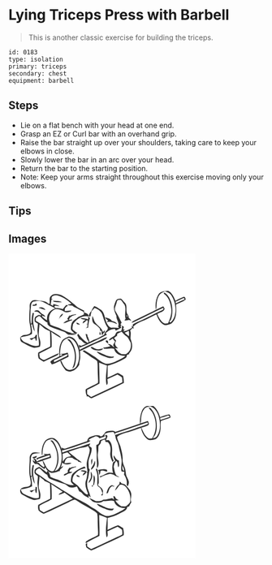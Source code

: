 # Lying Triceps Press with Barbell
> This is another classic exercise for building the triceps.

``` 
id: 0183 
type: isolation 
primary: triceps 
secondary: chest 
equipment: barbell 
``` 

## Steps

 - Lie on a flat bench with your head at one end.
 - Grasp an EZ or Curl bar with an overhand grip.
 - Raise the bar straight up over your shoulders, taking care to keep your elbows in close.
 - Slowly lower the bar in an arc over your head.
 - Return the bar to the starting position.
 - Note: Keep your arms straight throughout this exercise moving only your elbows.

## Tips


## Images

<svg width="368" height="300" viewBox="0 0 276 225" xmlns="http://www.w3.org/2000/svg">
  <g fill="#FFF">
    <path d="M0 0h276v225H0V0m221.39 60.31c-3.86 6.63-4.91 14.88-3.62 22.36 1.4-3.05.87-6.45 1.25-9.69.51-4.42 1.59-8.97 4.32-12.58 1.85-2.51 5.02-3.32 7.57-4.89 3.69 1.07 7.53 2.52 9.7 5.92 4.53 6.89 6.65 15.35 6.12 23.56-.53 6.12-2.32 12.77-7.44 16.67-.55-.48-1.09-.97-1.62-1.47 2.45-1.63 3.08-4.65 3.69-7.32 1.32-6.99 1.06-14.37-.93-21.21-1.99-5.65-4.78-11.82-10.52-14.51-.09.48-.28 1.45-.37 1.93 6.99 4.69 9.87 13.36 10.82 21.36 1.21 7.77-1.48 15.41-4.69 22.37-2.21.25-4.75 1.01-6.66-.56-4.36-3.29-7.01-8.32-9.11-13.23 3.32-2.84 9.79-2.75 10.83-7.92-.68-1.15-1.35-2.3-2.01-3.45-3.67 1.81-7.33 3.64-11.1 5.23-9.6 5.14-19.57 9.52-29.25 14.49-2.39 1.21-5.22 2.11-6.6 4.6 1.35-.36 2.7-.74 4.01-1.26 14.19-6.77 28.2-13.98 42.45-20.63 2.31 1.81-.79 3.08-2.23 3.78-10.06 4.65-19.86 9.83-29.88 14.55-4.15 1.77-8.42 3.33-12.23 5.77-.78 1.2.25 2.84.07 4.23-.44-.66-1.33-1.97-1.77-2.63.05.9.16 2.7.22 3.6-3.87 2.38-7.93 4.99-12.6 5.23.48-.77 1.45-2.31 1.94-3.08-.6.13-1.79.37-2.38.49.41-1.36.78-2.74 1.06-4.14-.74-.43-2.23-1.3-2.98-1.74.34 2.91.38 5.79-1.35 8.31-2.09.35-4.5-.01-6.23 1.47-1.43 1.39-1.86 3.43-2.89 5.08-2.98 2.11-6.86 3.6-8.8 6.8 2.29.29 4.1-1.67 6.03-2.64.72 1.75 1.83 3.27 3.27 4.49-1.08 1.71-2.02 3.5-2.91 5.32.55 1.14 1.09 2.28 1.62 3.43-2.85-1.96-5.19-5.8-9.18-4.65 1.17.96 2.36 1.93 3.61 2.81-3.41 1-6.81 2.25-10.43 1.83l.68 1.87c5.08 1.11 10.13-1.7 15.14.24 1.59 7.44 9.63 11.15 16.69 10.16-4.16 4.31-10.16 5.9-15.16 8.97-4.54 1.75-9.54 3.73-14.47 2.75-5.6-2.18-10.36-5.96-14.98-9.7-5.41-3.24-10.5-7.02-16.05-10.01l-2.76 1c3.7 2.72 7.72 5 11.28 7.91 3.35 2.72 7.7 4.09 10.58 7.4.86 5.26.5 10.65.7 15.96-.09 5.32.98 10.66.27 15.97-5.17 3.08-10.82 5.25-16.08 8.18-.99.65-2.53 1.43-2.12 2.88.24 2.68.22 5.59 1.8 7.9l-.22.99c.53-.04 1.6-.12 2.13-.15 1.96 1.12 3.98 3.9 6.42 2.32 15.45-7.45 31.2-14.31 46.46-22.16-.12-3.47-.33-6.96-1.13-10.35-2.5-1.41-4.78-3.26-7.47-4.31-1.8.1-3.3 1.2-4.87 1.97-3.42 1.94-7.15 3.22-10.73 4.83.37-5.88.13-11.76.26-17.64 9.2-2.08 17.76-6.14 25.89-10.81 2-.93 2.35-3.09 2.63-5.05 1.2-.44 2.42-.87 3.64-1.29-.24-.12-.71-.36-.95-.48 2.23-2.5 4.42-5.33 4.69-8.8.89-4.48-.67-8.83-2-13.04-.58-4.24 1.31-8.65-.72-12.71 1.25-1.15 2.47-2.34 3.65-3.56.44.31 1.32.93 1.75 1.24l-.72-3.07c4.18-4.87 10.31-7.25 16.16-9.45 6.07-2.65 11.86-5.91 17.86-8.72l.46.5c1.97 5.92 5.2 12.07 10.99 15 3.73 1.13 7.71-.61 11.08-2.17 8.12-6.75 7.04-18.45 6.61-27.92 4.69-2.54 10.09-3.95 14.25-7.36-.15-1.62-1.01-4.78-3.21-3.94-4.11 1.63-8.16 3.49-11.9 5.86-2.31-5.69-4.94-12.18-10.85-14.94-5.12.43-11.68.49-14.48 5.65M63.09 62.1c-3.68 2.71-1.81 7.87-2.29 11.73-.5-.04-1.51-.12-2.02-.17-4.1-4.72-10.95-3.94-16.54-4.93-3.15-.64-7.36-.74-9.07 2.57-2.55 2.65-1.91 6.42-1.88 9.75-.6 5.29-.51 10.62-.64 15.93-.09 6.07 2.43 11.86 2.19 17.92-.17 3.83-4.7 4.53-7.7 4.97-2.89.15-5.88 1.1-7.64 3.54-.52 2.63-.19 6.18 2.59 7.44 5.2 2.81 10.31 5.96 16.02 7.64 3.5.98 7.05-.19 10.4-1.17.59-2.76.97-5.62.37-8.41-.47-3.65-2.72-6.98-2.24-10.76.33-4.67.53-9.35 1.19-13.99 2.2 1.72 4.27 3.59 6.36 5.44 2.78 2.05 5.99 3.41 9.08 4.91.3 7.5.57 15 .37 22.5-5.87 3.09-11.99 5.75-17.71 9.1-.47 2.78-.48 5.85.64 8.49 2.18 2.02 4.88 3.37 7.37 4.94 6.66-3.26 13.51-6.1 20.11-9.46 1.31-.51 1.7-1.9 2.31-3.01-6.96 2.62-13.46 6.29-20.25 9.3-2.86 1.65-5.55-1.23-7.74-2.81-.54-1.96-.63-4.01-.9-6.01 5.85-3.67 12.61-5.77 18.22-9.79.47-7.48-.03-15.01-.53-22.48 4.44 3.61 9.44 6.49 14.43 9.26-.53-1.67-1.73-2.92-3.18-3.81-8.1-5.29-16.87-9.55-24.51-15.53-2.98-2.4-6.31-4.33-9.61-6.25.32-1.47-.66-3.61 1-4.47 1.67-1.08 3.85-3.83 5.72-1.5 3.24 3.26 6.28 6.93 10.61 8.83-.02.55-.05 1.66-.07 2.22 1.17 1.27 2.17 2.83 3.8 3.57 6.91 3.06 14.12 5.34 21.24 7.88 2.54 1.24 4.27 4.14 7.33 4.23 3.45.08 6.99.16 10.36-.71-3.04-.3-5.96-1.2-8.98-1.55 2.65-.6 5.24.1 7.77.83 1.88.45 2.14-1.68 2.53-2.93l-.86 1.31c-1.94-1.81-4.39-3.08-6.1-5.13-.48-2.46.47-4.96.68-7.42 4.93-7.68 13.88-13.75 23.36-11.39-.24-3.96-4.14-5.13-7.32-6.11l.52-2.48c-2.43-1.17-4.87-2.35-7.26-3.6-3.87-1.91-6.45-5.53-10.05-7.82-4.82-4.5-10.36-8.18-16.09-11.4-4.82-1.68-11.37-3.4-15.39.79m95.62 7.35a40.963 40.963 0 0 0-2.98 9.02c-.09 4.73 1.9 9.18 3.74 13.45-.62 5.49 4.97 10 2.55 15.52.29.56.86 1.68 1.15 2.24-3.47-.01-6.9-.74-10.38-.36-4.57-.3-6.62-4.94-8.37-8.52-2.3-6.09-2.38-13.7-7.89-18.06-3.31-1.75-6.07-4.53-9.73-5.54-1.35 1.62-2.56 3.36-3.27 5.36-1.22 3.33-5.07 5.63-4.63 9.5.18 1.44 1.78.71 2.37.06.19-2.44.99-4.77 1.47-7.16 1.43-1.67 2.92-3.29 4.38-4.94 4.39 1.38 8.57 4.07 10.79 8.21 2.72 7.14 4.3 14.94 8.93 21.19-.41 1.28-.23 2.92-1.52 3.74-2.14 1.65-3.28 4.09-4 6.64-4.6 1.87-8.48 5.19-13.25 6.65-2.99 1.01-5.79 2.48-8.49 4.08-.28-.98-.47-1.98-.59-2.99-.53-1.97-1.19-3.92-2.21-5.69-.07-.66-.22-1.99-.3-2.65-.83-.32-1.67-.64-2.51-.96.62 3.99 1.71 8.11 4.41 11.24-.18.59-.54 1.77-.73 2.36-6.25-2.89-10.55-8.57-14.84-13.71-.42.72-.83 1.44-1.24 2.17 1.05 1.98 2 4 2.95 6.03 4.43 1.02 5.77 6.82 10.89 6.3-2.77 1.12-5.44 2.47-8.24 3.53-.81-.43-2.43-1.28-3.25-1.71.22 1.13.66 3.4.87 4.53 14-5.45 27.31-12.5 40.64-19.37-.5-.58-1.51-1.74-2.02-2.32 3.87-3.28 8.61-6.63 13.95-6.13.26.63.78 1.88 1.04 2.5 2.71-1.46 5.61-2.57 8.14-4.33-.21-.63-.64-1.89-.86-2.52.3-.36.91-1.08 1.22-1.44-.39-.23-1.15-.67-1.53-.9.45-.64 1.36-1.92 1.81-2.57-2.51-4.83-4.73-9.83-7.61-14.47-1.13-2-2.79-4.01-2.46-6.46.4-2.73 1.73-5.2 2.42-7.86.61-1.68.58-3.95 2.42-4.86a14.3 14.3 0 0 1 4.08.01c2.06 2.19 3.55 4.85 5.44 7.18 3.09 6.51-.65 13.98 1.55 20.65-.57.84-1.16 1.66-1.75 2.49 2.33.42 4.63-.34 6.88-.86 1.06.47 2.12.94 3.19 1.39-.86-1.89-2.14-3.53-3.88-4.68l.2-2.2c-.61-.19-1.83-.56-2.44-.74l.13 2.51c-.43-.96-.83-1.94-1.23-2.91 1.18.05 2.35.13 3.53.22-6.19-4.86-.5-14-5.9-19.08-1.71-1.93-3.29-4-5.21-5.73-2.83-.19-6.38.07-7.83 2.95m-34.88 22.5c-.13 4.02-.9 9.54 3.26 11.91 3.15 1.82 5.89 4.23 8.08 7.13.02.66.04 1.98.06 2.64l2.27.48c-.03 2.17-.15 4.42 1.07 6.35.8-1.44 1.62-2.87 2.45-4.29l1.01.79c.11-1.32.23-2.64.34-3.96-.72.68-2.16 2.05-2.89 2.74-1.62-6.65-8.53-9.6-12-15.06-1.39-2.84-2.13-5.95-3.65-8.73m-6.03 1.32c-.02.91-.07 2.73-.09 3.65-3.61-1.09-7.37-2.26-11.18-1.63 1.99 2.01 4.92 1.9 7.52 2.32-2.4.96-4.55 2.54-4.3 5.39 1.99-1.33 3.92-2.79 5.54-4.57l1.9.04c-.15 1.76-.3 3.52-.41 5.28-.52.06-1.57.17-2.09.23.49.09 1.48.26 1.98.34-.04 1.02-.11 3.05-.15 4.06-.89.47-1.78.94-2.66 1.43 1.24-.16 2.48-.34 3.73-.52.71-4.84.91-9.82 2.78-14.4-.83-.58-1.71-1.09-2.57-1.62m24.95.75c.94 2.07 2.64 3.51 4.52 4.68-.8.84-1.59 1.67-2.38 2.51 5.45-1.91 10.68.78 15.64 2.79-1.45-3.04-4.66-3.98-7.7-4.6-1.98-3.65-6.48-4.28-10.08-5.38m-42.19 7.68c-.35 3.16 2.77 2.97 4.94 3.28-.91-2.01-3.1-2.52-4.94-3.28m33.75 17.79h2.3c-.51-1.65-1.03-3.3-1.57-4.94-.32 1.64-.54 3.28-.73 4.94m-45.93 2.87c-3.03 1.98-7.07 2.7-9.08 5.97-4.42 6.76-5.01 15.31-4.1 23.15-4.37 2.98-10.33 3.79-13.46 8.35.68 1.24 1.41 2.45 2.18 3.64 1.45-.3 2.84-.78 4.25-1.23 6.89-3.26 13.62-6.85 20.53-10.07.06-2.15-.5-4.21-1.5-6.1-3.51 1.72-7.45 1.32-11.14 2.34.38-6.41.68-13.3 4.3-18.85 1.92-3.1 5.66-3.95 8.72-5.47 7.39 1.39 11.55 8.41 13.54 15.06 2.77 8.64 2.47 18.55-1.84 26.63-1.93 4.08-6.69 5.4-10.79 5.98-6.6-1.08-9.59-8.03-11.91-13.52l-1.68.28c1.6 5.22 4.68 9.77 8.18 13.9 2.89 1.07 5.99 2.71 9.03 1 4.98-1.06 8.26-5.05 10.88-9.12-.07-3.48 1.05-6.82 1.47-10.24.24-3.44-.15-6.88-.39-10.31 2.63-1.08 5.21-2.28 7.79-3.48 7.86-4.25 15.95-8.14 24.38-11.13 2.29-.76 3.96-2.66 6.29-3.3.44-.71 1.33-2.13 1.77-2.84-6.41 2-12.12 5.67-18.28 8.3-7.68 2.98-14.94 6.91-22.31 10.57-.85-5.55-3.42-10.66-6.98-14.98-2.31-3.09-6.07-4.56-9.85-4.53m-1.49 4.38c2.61 2.28 5.31 4.59 6.65 7.89 6.01 10.55 5.89 23.81.73 34.66 2.46-.85 3.46-3.35 4.06-5.66 2.93-11.05 1.52-23.44-4.89-33.05-1.35-2.2-3.53-5.56-6.55-3.84m57.25 1.37c-1.84 2.22 2.2 3.54 3.3 5.01-.11-1.02-.34-3.05-.46-4.07-.8-.93-1.75-1.24-2.84-.94m-20.89 9.52c-.5.18-1.51.53-2.01.71 1.84 2 4.07 3.75 6.84 4.16 4.02.74 9.41 1.49 11.89-2.64-2.01.33-4 .77-6.02 1.1-3.91.93-7.34-1.77-10.7-3.33m7 6.92c3.45 4.91 9.69 6.21 14.88 8.48 3.18 1.48 6.75 1.31 10.06.39l.56-1.69c-9.4 1.72-16.82-5.26-25.5-7.18z"/>
    <path d="M64.34 63.19c2.63-1.73 5.9-2.32 8.92-1.31 7.44 2.35 14.3 6.63 19.73 12.23-1.94.31-3.88.63-5.82.97 2.07 1.57 4.72 1.34 7.18 1.54 1.14.93 2.26 1.94 3.68 2.45 4.4 1.67 8.1 4.7 12.5 6.39.43 1.28.85 2.56 1.28 3.84-3.1 2.42-7.26 2.78-10.26 5.36-2.91 2.33-6.56 4.15-8.13 7.74-.88 2.79-1.25 5.75-1.27 8.68.14 2.75 3.1 3.97 4.7 5.79-6.48.93-11.92-3-17.79-4.95-5.33-3.33-11.58-4.31-17.17-7.06-.67-2.99-1.97-5.85-2.14-8.94.23-5.87 3.54-11.98 9.34-13.96 4.63-.9 9.02 1.33 12.97 3.47 3.62 2.05 8.04 1.06 11.19-1.38-3.4-.5-6.75.5-10.15.51.04-.87.1-2.62.13-3.5 1.36-1.75 2.67-3.72 4.93-4.35-.95-.36-1.92-.7-2.87-1.07-1.72 2.01-3.43 4.04-5.09 6.1-3.39-1.2-6.97-1.47-10.54-1.43l-2.07-2.55c.53-.35 1.05-.7 1.59-1.05 2.05.48 4.14.7 6.24.73-2.74-1.78-5.98-2.41-9.1-3.2-.15.65-.44 1.95-.58 2.6-.85-.41-2.56-1.24-3.41-1.65.46-2.52.85-5.05 1.14-7.59.56-.11 1.67-.31 2.22-.42-.6-.21-1.79-.64-2.39-.86l1.04-3.13m1.17 6.14l1.39 1.63c4.03 1.02 8.23.65 12.34.53-4.21-2.26-9.14-1.66-13.73-2.16m9.31 26.42c.01.25.02.75.03 1 .34-3.84 5.73-4.34 5.46-8.37-2.99 1.42-4.61 4.3-5.49 7.37m15.36-3.37c.1-.58.31-1.73.41-2.3-1.23 2.16-2.55 4.27-3.88 6.38.66.48 1.32.96 1.98 1.45-2.86 1-5.59 2.45-7.75 4.61 4.5-.05 8.24-3.18 12.64-4.03 1.55-2.94-3.28-.25-4.22-.74.23-.67.68-2.02.91-2.7 2.59-2.56 5.74-4.48 9.45-4.81-.02-.22-.04-.68-.06-.9-3.22.84-6.87.66-9.48 3.04zM246.98 70.71c3.8-1.53 7.4-3.5 11.18-5.08 1.31-1.27 2.98 2.36.91 2.27-3.89 1.9-7.9 3.53-11.77 5.44l-.32-2.63z"/>
    <path d="M36.07 70.94c5.05-1.21 10.54-2.03 15.35.49 5.86 3.17 11.73 6.31 17.69 9.28-4.13 1.57-8.18 3.96-10.39 7.94-1.96 2.88-1.75 6.5-1.86 9.82-2.16-1.52-4.26-3.12-6.39-4.69-.31-.68-.92-2.04-1.23-2.73 1.69.75 3.4 1.44 5.13 2.07-.85-2.93-4.14-3.55-6.14-5.44-2.04-1.45-3.31-4.56-6.23-4.14-1.66-.22-2.99.78-4.14 1.81 1.73.2 3.47.28 5.19.52 1.98 1.22 3.56 2.98 5.44 4.33-.51.34-1.03.69-1.54 1.02-1.83-1.98-4.02.4-5.89.94-3.12 1.29-2.62 5.27-2.38 8 1.43 1.25 3.12 2.13 4.73 3.11.05 3.86-.87 7.66-.66 11.52.57 6.96 2.81 13.75 2.01 20.79-7.04 2.78-13.52-2.21-19.91-4.45-3.44-1.27-5.81-4.11-6.89-7.57 5.57-1.59 11.66-1.77 16.64-5 .6-4.71-.59-9.42-1.26-14.05.56.02 1.11.01 1.67 0 .68 3.72 1.76 7.38 3.7 10.66-.18-4.82-2.11-9.38-2.24-14.21-.6-4.52.51-8.97 1.05-13.43-.48-.01-1.45-.04-1.93-.05-1.03 4.77-1.43 9.63-1.49 14.51-.25.45-.76 1.36-1.02 1.81-1.42-7.11-.63-14.37-.43-21.55 1.05-3.85-.37-8.62 3.42-11.31m2.9 4c-1.17.55-3.75-.22-3.67 1.65 2.2 1 4.49.28 6.6-.56-.18-.66-.56-1.97-.74-2.63-.55.39-1.65 1.16-2.19 1.54m5.58 4.88c3.29 1.25 6.68 2.26 10.06 3.25-1.67-3.6-6.64-4.96-10.06-3.25m-5.69 43.03c-2.09 1.95-5.13 1.81-7.72 2.6.96.71 1.93 1.42 2.9 2.14 1.62-.98 2.81-3.03 4.92-2.87.87.75 1.21 1.89 1.02 3.42.39.12 1.17.34 1.57.45.2-2.98.38-5.96.47-8.94-2.03-.32-2.32 1.89-3.16 3.2zM171.68 116.81c2.02-.94 4.01-1.93 6.01-2.92.5 2.63.56 5.31.26 7.97-2.06-1.72-4.23-3.3-6.27-5.05zM160.73 118.32c2.16-1.02 4.31-2.06 6.44-3.14 1.97 2.21 3.84 4.56 6.27 6.28 3.82 1.84 4.67 6.36 6.96 9.58 1.41 5.49.1 12.33-4.87 15.71-2.17 2.43-5.57 1.62-8.44 1.65-2.57-1.8-5.63-3.21-7.07-6.18l-2.49-2.73c1.51.09 3.02.2 4.53.27-2.62-1.86-4.6-4.38-4.74-7.72.57-1.22 1.12-2.45 1.67-3.69-1.02-1.23-2.04-2.47-3.07-3.69 1.4-1.18 2.76-2.39 4.16-3.58.05.49.16 1.45.22 1.93.08-1.57.23-3.14.43-4.69zM75.59 149.57c.85-.86 3.48-1.6 3.91-.09-.67 1.24-3.87 2.13-3.91.09zM67.14 157.35c6.25-2.29 11.88-5.91 18.03-8.4.63-.06 1.9-.2 2.53-.27-1.02 3.04-4.31 3.69-6.82 5.01-4.64 1.98-8.91 4.75-13.6 6.63-.03-.74-.1-2.23-.14-2.97zM133.87 160.86c3.83 1.56 7.76 2.88 11.65 4.3-.71 9.57-2.82 19.34-.63 28.85 2.93-2.07 1.21-5.79 1.28-8.76 4.97-2.29 9.94-4.57 14.93-6.8 2.27 1.41 4.74 2.62 6.68 4.49.4 2.33.42 4.7.55 7.06-15.39 7.21-30.7 14.58-46.16 21.63-2.01-1.42-3.97-2.91-5.98-4.33-.02-2.05-.01-4.1.02-6.14 6.16-2.95 12.32-5.94 18.25-9.33.21-10.33-.42-20.64-.59-30.97z"/>
  </g>
  <g fill="#333">
    <path d="M221.39 60.31c2.8-5.16 9.36-5.22 14.48-5.65 5.91 2.76 8.54 9.25 10.85 14.94 3.74-2.37 7.79-4.23 11.9-5.86 2.2-.84 3.06 2.32 3.21 3.94-4.16 3.41-9.56 4.82-14.25 7.36.43 9.47 1.51 21.17-6.61 27.92-3.37 1.56-7.35 3.3-11.08 2.17-5.79-2.93-9.02-9.08-10.99-15l-.46-.5c-6 2.81-11.79 6.07-17.86 8.72-5.85 2.2-11.98 4.58-16.16 9.45l.72 3.07c-.43-.31-1.31-.93-1.75-1.24-1.18 1.22-2.4 2.41-3.65 3.56 2.03 4.06.14 8.47.72 12.71 1.33 4.21 2.89 8.56 2 13.04-.27 3.47-2.46 6.3-4.69 8.8.24.12.71.36.95.48-1.22.42-2.44.85-3.64 1.29-.28 1.96-.63 4.12-2.63 5.05-8.13 4.67-16.69 8.73-25.89 10.81-.13 5.88.11 11.76-.26 17.64 3.58-1.61 7.31-2.89 10.73-4.83 1.57-.77 3.07-1.87 4.87-1.97 2.69 1.05 4.97 2.9 7.47 4.31.8 3.39 1.01 6.88 1.13 10.35-15.26 7.85-31.01 14.71-46.46 22.16-2.44 1.58-4.46-1.2-6.42-2.32-.53.03-1.6.11-2.13.15l.22-.99c-1.58-2.31-1.56-5.22-1.8-7.9-.41-1.45 1.13-2.23 2.12-2.88 5.26-2.93 10.91-5.1 16.08-8.18.71-5.31-.36-10.65-.27-15.97-.2-5.31.16-10.7-.7-15.96-2.88-3.31-7.23-4.68-10.58-7.4-3.56-2.91-7.58-5.19-11.28-7.91l2.76-1c5.55 2.99 10.64 6.77 16.05 10.01 4.62 3.74 9.38 7.52 14.98 9.7 4.93.98 9.93-1 14.47-2.75 5-3.07 11-4.66 15.16-8.97-7.06.99-15.1-2.72-16.69-10.16-5.01-1.94-10.06.87-15.14-.24l-.68-1.87c3.62.42 7.02-.83 10.43-1.83-1.25-.88-2.44-1.85-3.61-2.81 3.99-1.15 6.33 2.69 9.18 4.65-.53-1.15-1.07-2.29-1.62-3.43.89-1.82 1.83-3.61 2.91-5.32a11.671 11.671 0 0 1-3.27-4.49c-1.93.97-3.74 2.93-6.03 2.64 1.94-3.2 5.82-4.69 8.8-6.8 1.03-1.65 1.46-3.69 2.89-5.08 1.73-1.48 4.14-1.12 6.23-1.47 1.73-2.52 1.69-5.4 1.35-8.31.75.44 2.24 1.31 2.98 1.74-.28 1.4-.65 2.78-1.06 4.14.59-.12 1.78-.36 2.38-.49-.49.77-1.46 2.31-1.94 3.08 4.67-.24 8.73-2.85 12.6-5.23-.06-.9-.17-2.7-.22-3.6.44.66 1.33 1.97 1.77 2.63.18-1.39-.85-3.03-.07-4.23 3.81-2.44 8.08-4 12.23-5.77 10.02-4.72 19.82-9.9 29.88-14.55 1.44-.7 4.54-1.97 2.23-3.78-14.25 6.65-28.26 13.86-42.45 20.63-1.31.52-2.66.9-4.01 1.26 1.38-2.49 4.21-3.39 6.6-4.6 9.68-4.97 19.65-9.35 29.25-14.49 3.77-1.59 7.43-3.42 11.1-5.23.66 1.15 1.33 2.3 2.01 3.45-1.04 5.17-7.51 5.08-10.83 7.92 2.1 4.91 4.75 9.94 9.11 13.23 1.91 1.57 4.45.81 6.66.56 3.21-6.96 5.9-14.6 4.69-22.37-.95-8-3.83-16.67-10.82-21.36.09-.48.28-1.45.37-1.93 5.74 2.69 8.53 8.86 10.52 14.51 1.99 6.84 2.25 14.22.93 21.21-.61 2.67-1.24 5.69-3.69 7.32.53.5 1.07.99 1.62 1.47 5.12-3.9 6.91-10.55 7.44-16.67.53-8.21-1.59-16.67-6.12-23.56-2.17-3.4-6.01-4.85-9.7-5.92-2.55 1.57-5.72 2.38-7.57 4.89-2.73 3.61-3.81 8.16-4.32 12.58-.38 3.24.15 6.64-1.25 9.69-1.29-7.48-.24-15.73 3.62-22.36m25.59 10.4l.32 2.63c3.87-1.91 7.88-3.54 11.77-5.44 2.07.09.4-3.54-.91-2.27-3.78 1.58-7.38 3.55-11.18 5.08m-75.3 46.1c2.04 1.75 4.21 3.33 6.27 5.05.3-2.66.24-5.34-.26-7.97-2 .99-3.99 1.98-6.01 2.92m-10.95 1.51c-.2 1.55-.35 3.12-.43 4.69-.06-.48-.17-1.44-.22-1.93-1.4 1.19-2.76 2.4-4.16 3.58 1.03 1.22 2.05 2.46 3.07 3.69-.55 1.24-1.1 2.47-1.67 3.69.14 3.34 2.12 5.86 4.74 7.72-1.51-.07-3.02-.18-4.53-.27l2.49 2.73c1.44 2.97 4.5 4.38 7.07 6.18 2.87-.03 6.27.78 8.44-1.65 4.97-3.38 6.28-10.22 4.87-15.71-2.29-3.22-3.14-7.74-6.96-9.58-2.43-1.72-4.3-4.07-6.27-6.28-2.13 1.08-4.28 2.12-6.44 3.14m-26.86 42.54c.17 10.33.8 20.64.59 30.97-5.93 3.39-12.09 6.38-18.25 9.33-.03 2.04-.04 4.09-.02 6.14 2.01 1.42 3.97 2.91 5.98 4.33 15.46-7.05 30.77-14.42 46.16-21.63-.13-2.36-.15-4.73-.55-7.06-1.94-1.87-4.41-3.08-6.68-4.49-4.99 2.23-9.96 4.51-14.93 6.8-.07 2.97 1.65 6.69-1.28 8.76-2.19-9.51-.08-19.28.63-28.85-3.89-1.42-7.82-2.74-11.65-4.3zM63.09 62.1c4.02-4.19 10.57-2.47 15.39-.79 5.73 3.22 11.27 6.9 16.09 11.4 3.6 2.29 6.18 5.91 10.05 7.82 2.39 1.25 4.83 2.43 7.26 3.6l-.52 2.48c3.18.98 7.08 2.15 7.32 6.11-9.48-2.36-18.43 3.71-23.36 11.39-.21 2.46-1.16 4.96-.68 7.42 1.71 2.05 4.16 3.32 6.1 5.13l.86-1.31c-.39 1.25-.65 3.38-2.53 2.93-2.53-.73-5.12-1.43-7.77-.83 3.02.35 5.94 1.25 8.98 1.55-3.37.87-6.91.79-10.36.71-3.06-.09-4.79-2.99-7.33-4.23-7.12-2.54-14.33-4.82-21.24-7.88-1.63-.74-2.63-2.3-3.8-3.57.02-.56.05-1.67.07-2.22-4.33-1.9-7.37-5.57-10.61-8.83-1.87-2.33-4.05.42-5.72 1.5-1.66.86-.68 3-1 4.47 3.3 1.92 6.63 3.85 9.61 6.25 7.64 5.98 16.41 10.24 24.51 15.53 1.45.89 2.65 2.14 3.18 3.81-4.99-2.77-9.99-5.65-14.43-9.26.5 7.47 1 15 .53 22.48-5.61 4.02-12.37 6.12-18.22 9.79.27 2 .36 4.05.9 6.01 2.19 1.58 4.88 4.46 7.74 2.81 6.79-3.01 13.29-6.68 20.25-9.3-.61 1.11-1 2.5-2.31 3.01-6.6 3.36-13.45 6.2-20.11 9.46-2.49-1.57-5.19-2.92-7.37-4.94-1.12-2.64-1.11-5.71-.64-8.49 5.72-3.35 11.84-6.01 17.71-9.1.2-7.5-.07-15-.37-22.5-3.09-1.5-6.3-2.86-9.08-4.91-2.09-1.85-4.16-3.72-6.36-5.44-.66 4.64-.86 9.32-1.19 13.99-.48 3.78 1.77 7.11 2.24 10.76.6 2.79.22 5.65-.37 8.41-3.35.98-6.9 2.15-10.4 1.17-5.71-1.68-10.82-4.83-16.02-7.64-2.78-1.26-3.11-4.81-2.59-7.44 1.76-2.44 4.75-3.39 7.64-3.54 3-.44 7.53-1.14 7.7-4.97.24-6.06-2.28-11.85-2.19-17.92.13-5.31.04-10.64.64-15.93-.03-3.33-.67-7.1 1.88-9.75 1.71-3.31 5.92-3.21 9.07-2.57 5.59.99 12.44.21 16.54 4.93.51.05 1.52.13 2.02.17.48-3.86-1.39-9.02 2.29-11.73m1.25 1.09l-1.04 3.13c.6.22 1.79.65 2.39.86-.55.11-1.66.31-2.22.42-.29 2.54-.68 5.07-1.14 7.59.85.41 2.56 1.24 3.41 1.65.14-.65.43-1.95.58-2.6 3.12.79 6.36 1.42 9.1 3.2-2.1-.03-4.19-.25-6.24-.73-.54.35-1.06.7-1.59 1.05l2.07 2.55c3.57-.04 7.15.23 10.54 1.43 1.66-2.06 3.37-4.09 5.09-6.1.95.37 1.92.71 2.87 1.07-2.26.63-3.57 2.6-4.93 4.35-.03.88-.09 2.63-.13 3.5 3.4-.01 6.75-1.01 10.15-.51-3.15 2.44-7.57 3.43-11.19 1.38-3.95-2.14-8.34-4.37-12.97-3.47-5.8 1.98-9.11 8.09-9.34 13.96.17 3.09 1.47 5.95 2.14 8.94 5.59 2.75 11.84 3.73 17.17 7.06 5.87 1.95 11.31 5.88 17.79 4.95-1.6-1.82-4.56-3.04-4.7-5.79.02-2.93.39-5.89 1.27-8.68 1.57-3.59 5.22-5.41 8.13-7.74 3-2.58 7.16-2.94 10.26-5.36-.43-1.28-.85-2.56-1.28-3.84-4.4-1.69-8.1-4.72-12.5-6.39-1.42-.51-2.54-1.52-3.68-2.45-2.46-.2-5.11.03-7.18-1.54 1.94-.34 3.88-.66 5.82-.97-5.43-5.6-12.29-9.88-19.73-12.23-3.02-1.01-6.29-.42-8.92 1.31m-28.27 7.75c-3.79 2.69-2.37 7.46-3.42 11.31-.2 7.18-.99 14.44.43 21.55.26-.45.77-1.36 1.02-1.81.06-4.88.46-9.74 1.49-14.51.48.01 1.45.04 1.93.05-.54 4.46-1.65 8.91-1.05 13.43.13 4.83 2.06 9.39 2.24 14.21-1.94-3.28-3.02-6.94-3.7-10.66-.56.01-1.11.02-1.67 0 .67 4.63 1.86 9.34 1.26 14.05-4.98 3.23-11.07 3.41-16.64 5 1.08 3.46 3.45 6.3 6.89 7.57 6.39 2.24 12.87 7.23 19.91 4.45.8-7.04-1.44-13.83-2.01-20.79-.21-3.86.71-7.66.66-11.52-1.61-.98-3.3-1.86-4.73-3.11-.24-2.73-.74-6.71 2.38-8 1.87-.54 4.06-2.92 5.89-.94.51-.33 1.03-.68 1.54-1.02-1.88-1.35-3.46-3.11-5.44-4.33-1.72-.24-3.46-.32-5.19-.52 1.15-1.03 2.48-2.03 4.14-1.81 2.92-.42 4.19 2.69 6.23 4.14 2 1.89 5.29 2.51 6.14 5.44a80.82 80.82 0 0 1-5.13-2.07c.31.69.92 2.05 1.23 2.73 2.13 1.57 4.23 3.17 6.39 4.69.11-3.32-.1-6.94 1.86-9.82 2.21-3.98 6.26-6.37 10.39-7.94-5.96-2.97-11.83-6.11-17.69-9.28-4.81-2.52-10.3-1.7-15.35-.49z"/>
    <path d="M158.71 69.45c1.45-2.88 5-3.14 7.83-2.95 1.92 1.73 3.5 3.8 5.21 5.73 5.4 5.08-.29 14.22 5.9 19.08-1.18-.09-2.35-.17-3.53-.22.4.97.8 1.95 1.23 2.91l-.13-2.51c.61.18 1.83.55 2.44.74l-.2 2.2c1.74 1.15 3.02 2.79 3.88 4.68-1.07-.45-2.13-.92-3.19-1.39-2.25.52-4.55 1.28-6.88.86.59-.83 1.18-1.65 1.75-2.49-2.2-6.67 1.54-14.14-1.55-20.65-1.89-2.33-3.38-4.99-5.44-7.18a14.3 14.3 0 0 0-4.08-.01c-1.84.91-1.81 3.18-2.42 4.86-.69 2.66-2.02 5.13-2.42 7.86-.33 2.45 1.33 4.46 2.46 6.46 2.88 4.64 5.1 9.64 7.61 14.47-.45.65-1.36 1.93-1.81 2.57.38.23 1.14.67 1.53.9-.31.36-.92 1.08-1.22 1.44.22.63.65 1.89.86 2.52-2.53 1.76-5.43 2.87-8.14 4.33-.26-.62-.78-1.87-1.04-2.5-5.34-.5-10.08 2.85-13.95 6.13.51.58 1.52 1.74 2.02 2.32-13.33 6.87-26.64 13.92-40.64 19.37-.21-1.13-.65-3.4-.87-4.53.82.43 2.44 1.28 3.25 1.71 2.8-1.06 5.47-2.41 8.24-3.53-5.12.52-6.46-5.28-10.89-6.3-.95-2.03-1.9-4.05-2.95-6.03.41-.73.82-1.45 1.24-2.17 4.29 5.14 8.59 10.82 14.84 13.71.19-.59.55-1.77.73-2.36-2.7-3.13-3.79-7.25-4.41-11.24.84.32 1.68.64 2.51.96.08.66.23 1.99.3 2.65 1.02 1.77 1.68 3.72 2.21 5.69.12 1.01.31 2.01.59 2.99 2.7-1.6 5.5-3.07 8.49-4.08 4.77-1.46 8.65-4.78 13.25-6.65.72-2.55 1.86-4.99 4-6.64 1.29-.82 1.11-2.46 1.52-3.74-4.63-6.25-6.21-14.05-8.93-21.19-2.22-4.14-6.4-6.83-10.79-8.21-1.46 1.65-2.95 3.27-4.38 4.94-.48 2.39-1.28 4.72-1.47 7.16-.59.65-2.19 1.38-2.37-.06-.44-3.87 3.41-6.17 4.63-9.5.71-2 1.92-3.74 3.27-5.36 3.66 1.01 6.42 3.79 9.73 5.54 5.51 4.36 5.59 11.97 7.89 18.06 1.75 3.58 3.8 8.22 8.37 8.52 3.48-.38 6.91.35 10.38.36-.29-.56-.86-1.68-1.15-2.24 2.42-5.52-3.17-10.03-2.55-15.52-1.84-4.27-3.83-8.72-3.74-13.45.64-3.1 1.64-6.15 2.98-9.02zM65.51 69.33c4.59.5 9.52-.1 13.73 2.16-4.11.12-8.31.49-12.34-.53l-1.39-1.63zM38.97 74.94c.54-.38 1.64-1.15 2.19-1.54.18.66.56 1.97.74 2.63-2.11.84-4.4 1.56-6.6.56-.08-1.87 2.5-1.1 3.67-1.65zM44.55 79.82c3.42-1.71 8.39-.35 10.06 3.25-3.38-.99-6.77-2-10.06-3.25zM74.82 95.75c.88-3.07 2.5-5.95 5.49-7.37.27 4.03-5.12 4.53-5.46 8.37-.01-.25-.02-.75-.03-1zM90.18 92.38c2.61-2.38 6.26-2.2 9.48-3.04.02.22.04.68.06.9-3.71.33-6.86 2.25-9.45 4.81-.23.68-.68 2.03-.91 2.7.94.49 5.77-2.2 4.22.74-4.4.85-8.14 3.98-12.64 4.03 2.16-2.16 4.89-3.61 7.75-4.61-.66-.49-1.32-.97-1.98-1.45 1.33-2.11 2.65-4.22 3.88-6.38-.1.57-.31 1.72-.41 2.3z"/>
    <path d="M123.83 91.95c1.52 2.78 2.26 5.89 3.65 8.73 3.47 5.46 10.38 8.41 12 15.06.73-.69 2.17-2.06 2.89-2.74-.11 1.32-.23 2.64-.34 3.96l-1.01-.79c-.83 1.42-1.65 2.85-2.45 4.29-1.22-1.93-1.1-4.18-1.07-6.35l-2.27-.48c-.02-.66-.04-1.98-.06-2.64-2.19-2.9-4.93-5.31-8.08-7.13-4.16-2.37-3.39-7.89-3.26-11.91zM117.8 93.27c.86.53 1.74 1.04 2.57 1.62-1.87 4.58-2.07 9.56-2.78 14.4-1.25.18-2.49.36-3.73.52.88-.49 1.77-.96 2.66-1.43.04-1.01.11-3.04.15-4.06-.5-.08-1.49-.25-1.98-.34.52-.06 1.57-.17 2.09-.23.11-1.76.26-3.52.41-5.28l-1.9-.04c-1.62 1.78-3.55 3.24-5.54 4.57-.25-2.85 1.9-4.43 4.3-5.39-2.6-.42-5.53-.31-7.52-2.32 3.81-.63 7.57.54 11.18 1.63.02-.92.07-2.74.09-3.65zM142.75 94.02c3.6 1.1 8.1 1.73 10.08 5.38 3.04.62 6.25 1.56 7.7 4.6-4.96-2.01-10.19-4.7-15.64-2.79.79-.84 1.58-1.67 2.38-2.51-1.88-1.17-3.58-2.61-4.52-4.68zM100.56 101.7c1.84.76 4.03 1.27 4.94 3.28-2.17-.31-5.29-.12-4.94-3.28z"/>
    <path d="M134.31 119.49c.19-1.66.41-3.3.73-4.94.54 1.64 1.06 3.29 1.57 4.94h-2.3zM38.86 122.85c.84-1.31 1.13-3.52 3.16-3.2-.09 2.98-.27 5.96-.47 8.94-.4-.11-1.18-.33-1.57-.45.19-1.53-.15-2.67-1.02-3.42-2.11-.16-3.3 1.89-4.92 2.87-.97-.72-1.94-1.43-2.9-2.14 2.59-.79 5.63-.65 7.72-2.6zM88.38 122.36c3.78-.03 7.54 1.44 9.85 4.53 3.56 4.32 6.13 9.43 6.98 14.98 7.37-3.66 14.63-7.59 22.31-10.57 6.16-2.63 11.87-6.3 18.28-8.3-.44.71-1.33 2.13-1.77 2.84-2.33.64-4 2.54-6.29 3.3-8.43 2.99-16.52 6.88-24.38 11.13-2.58 1.2-5.16 2.4-7.79 3.48.24 3.43.63 6.87.39 10.31-.42 3.42-1.54 6.76-1.47 10.24-2.62 4.07-5.9 8.06-10.88 9.12-3.04 1.71-6.14.07-9.03-1-3.5-4.13-6.58-8.68-8.18-13.9l1.68-.28c2.32 5.49 5.31 12.44 11.91 13.52 4.1-.58 8.86-1.9 10.79-5.98 4.31-8.08 4.61-17.99 1.84-26.63-1.99-6.65-6.15-13.67-13.54-15.06-3.06 1.52-6.8 2.37-8.72 5.47-3.62 5.55-3.92 12.44-4.3 18.85 3.69-1.02 7.63-.62 11.14-2.34 1 1.89 1.56 3.95 1.5 6.1-6.91 3.22-13.64 6.81-20.53 10.07-1.41.45-2.8.93-4.25 1.23-.77-1.19-1.5-2.4-2.18-3.64 3.13-4.56 9.09-5.37 13.46-8.35-.91-7.84-.32-16.39 4.1-23.15 2.01-3.27 6.05-3.99 9.08-5.97m-12.79 27.21c.04 2.04 3.24 1.15 3.91-.09-.43-1.51-3.06-.77-3.91.09m-8.45 7.78c.04.74.11 2.23.14 2.97 4.69-1.88 8.96-4.65 13.6-6.63 2.51-1.32 5.8-1.97 6.82-5.01-.63.07-1.9.21-2.53.27-6.15 2.49-11.78 6.11-18.03 8.4z"/>
    <path d="M86.89 126.74c3.02-1.72 5.2 1.64 6.55 3.84 6.41 9.61 7.82 22 4.89 33.05-.6 2.31-1.6 4.81-4.06 5.66 5.16-10.85 5.28-24.11-.73-34.66-1.34-3.3-4.04-5.61-6.65-7.89zM144.14 128.11c1.09-.3 2.04.01 2.84.94.12 1.02.35 3.05.46 4.07-1.1-1.47-5.14-2.79-3.3-5.01zM123.25 137.63c3.36 1.56 6.79 4.26 10.7 3.33 2.02-.33 4.01-.77 6.02-1.1-2.48 4.13-7.87 3.38-11.89 2.64-2.77-.41-5-2.16-6.84-4.16.5-.18 1.51-.53 2.01-.71zM130.25 144.55c8.68 1.92 16.1 8.9 25.5 7.18l-.56 1.69c-3.31.92-6.88 1.09-10.06-.39-5.19-2.27-11.43-3.57-14.88-8.48z"/>
  </g>
</svg>

<svg width="368" height="300" viewBox="0 0 276 225" xmlns="http://www.w3.org/2000/svg">
  <g fill="#FFF">
    <path d="M0 0h204.49c-3.8 1.01-6.2 4.42-7.61 7.87-2.28 5.73-2.94 12-2.55 18.12-12.14 4.11-24.27 8.3-36.44 12.35-2.95-2.98-7.23-1.49-10.89-1.21-5.31-.07-5.53 7.3-10.62 7.85-4.69-3.65-10.73-.85-15.64.84-2.69.83-3.92 3.49-4.39 6.06-10.76 3.51-21.45 7.27-32.18 10.84-2.11.72-4.05-.66-5.92-1.42.15.81.44 2.45.59 3.27-2.11-5.55-4.22-11.6-9.11-15.35-4.39-3.58-10.95-1.64-14.95 1.58-4.9 6.01-6.45 14.45-5.48 22.01 1.18-.22.76-1.85 1.01-2.69.26-5.94.97-12.26 4.67-17.15 2.02-3.02 5.94-3.22 9.06-4.38 8.18 2.93 12.09 11.45 13.78 19.38 1.25 6.54.96 13.43-1.21 19.75-1.34 3.81-3.94 7.68-8.32 8.22 8.55-11.94 6.44-28.61-.47-40.83-1.2-2.04-3.15-5.61-5.96-3.9 4.92 3.98 7.37 9.99 9.16 15.87 2.24 9.63 1.39 20.36-4.09 28.78-2.81 1.77-6.39-.21-8.48-2.32-3.79-3.53-4.64-8.94-7.81-12.89 4.1-1.34 8.15-2.8 12.24-4.16-.14-2.16-.68-4.26-1.61-6.22-3.18 1.35-6.53.36-9.8.82.66.36 1.98 1.09 2.64 1.46-4.15 1.22-8.27 2.58-12.17 4.45-1.66.46.69 3.77 1.92.96 5.81-1.63 11.32-4.26 17.26-5.44l-.4 2.76c-6.44 1.9-12.89 3.88-19.02 6.67-.5-2.58-2.26-4.96-5.2-3.81.38.79.98 1.31 1.78 1.57h.33c.08.95.15 1.89.2 2.84-.87-.94-1.75-1.87-2.69-2.74-.78 2.64 1.51 4.2 2.98 5.85 1.73.2 3.83-.42 5.14 1.05 2.69 2.51 5.62 4.74 8.92 6.39.51-.81 1.02-1.61 1.54-2.42 1.22 3.89 4.58 6.88 8.41 8.1 3.95.33 7.76-1.06 11.3-2.66.95.58 1.54.27 1.42-.91l.17-.79c1.44-2.03 4.36-3.04 4.39-5.92-1.03.74-2.05 1.51-3.05 2.29h-.14c1-2.28 1.74-4.68 2.02-7.16 3.8 3.7 9.69 3.55 14 .82-3.4-1.3-6.99.23-10.48.09.49-2.22.9-4.64 2.63-6.28 1.96-2.92 5.83-1.58 8.75-1.74 2.41 2.15 5.47 3.26 8.4 4.5l.2 1.18c1.79.54 3.58 1.09 5.4 1.54-1.76-2.91-5.13-4.01-7.6-6.14-3.8-3.42-7.97-6.39-11.7-9.89 5.06-1.73 10.11-3.48 15.21-5.06 4.43-1.42 9.37-.86 13.41-3.5 1.05 2.18 2.96 4.26 2.5 6.87-.55 5.49-2.97 10.58-3.99 15.98-1.25 5.28.44 10.63.87 15.9-1-.67-2-1.35-2.97-2.05-2.47-.5-5.14-1.49-7.41.14 2.27.72 4.6 1.21 6.94 1.65-1.97 1.25-3.76 2.84-3.65 5.38 2.07-1.55 4.76-2.8 5.31-5.62l1.5 1.74c-.65 3.68-.64 7.52-2.14 11.01-2.41 6.61.9 13.28 3.05 19.44-.15.3-.44.88-.58 1.18-1.73.38-3.08-1.21-4.38-2.09-3.6-3.4-6.88-7.13-10.14-10.84-2.34-2.39-5.5-3.82-7.71-6.32-.56-4.26.84-8.8 4.1-11.72 3.88-4.55 9.51-7.07 15.35-7.91-.44-.63-1.31-1.89-1.75-2.52-6.45 2.46-12.74 5.73-17.54 10.81-2.27 2.71-2.36 6.49-2.65 9.84-.5 3.13 2.63 4.82 4.41 6.83-8.98 1.11-16.2-4.9-24.02-8.1-3.7-1.01-7.32-2.27-10.7-4.1-.62-3.19-1.59-6.49-4.07-8.76-.34.58-1.03 1.75-1.38 2.33-3.69-2.74-7.03-5.96-11.12-8.14-2.88 1.53-7.31 2.69-6.76 6.85-1.09 3.66 2.9 4.7 4.83 6.86.19 3.75-.86 7.44-.56 11.19.54 6.92 2.8 13.68 1.95 20.68-2.93.72-6.04 1.23-8.92-.03-4.54-1.81-9.2-3.47-13.46-5.89-2.54-1.21-3.34-3.98-4.19-6.42 5.69-1.05 11.51-1.92 16.69-4.7-.07-4.47-.52-8.92-1.35-13.31.48-.66.95-1.32 1.43-1.97.43 4.16 1.63 8.24 3.88 11.79-.51-5.11-2.24-10.02-2.42-15.17-.36-4.21.66-8.35 1.14-12.5l-1.96.04c-1.09 5.24-1.78 10.6-.94 15.93-.47-.12-1.42-.35-1.89-.47-.6-7.4-.85-14.95.39-22.28-.15-3.43-.14-7.43 2.93-9.67 4-1.11 8.18-1.2 12.3-1.47-4.34-.3-8.97-2.16-13.2-.38-2.3 1.88-4.21 4.72-3.93 7.82.08 9.72-1.67 19.58.58 29.18.48 3.73 2.26 8.04-.07 11.49-3.56 2.85-8.64 1.45-12.31 3.92-3.48 1.83-2.6 7.68.66 9.28 5.15 2.83 10.25 5.96 15.94 7.62 3.53 1.01 7.11-.17 10.5-1.13.5-2.77.98-5.61.37-8.4-.55-3.67-2.63-7.07-2.24-10.86.27-4.63.55-9.25 1.19-13.84 2.12 1.68 4.18 3.44 6.33 5.1.24.36.73 1.09.98 1.45 2.77 1.06 5.42 2.4 8.08 3.7.33 7.49.59 15 .39 22.51-5.87 3.14-12.05 5.71-17.72 9.16-.44 2.75-.53 5.81.66 8.38 2.13 2.01 4.67 3.66 7.37 4.8 12.33-5.23 24.33-11.28 36.49-16.91 3.11-1.36 6.06-3.27 9.41-3.99 3.37 1.34 6.18 3.75 9.3 5.56 4.66 3.07 9.89 5.13 14.47 8.33 3.13 2.24 6.91 3.68 9.49 6.62.97 5.64.5 11.42.76 17.12-.04 4.93.97 9.89.21 14.8-5.61 3.62-12.22 5.49-17.64 9.41l-.52 2.64c6.54-4.14 13.68-7.2 20.47-10.9.43-10.33-.45-20.66-.43-31 3.93 1.37 7.88 2.71 11.67 4.45-1.12 9.44-2.77 19.15-.74 28.58 2.85-2.16 1.28-5.87 1.37-8.87 4.96-2.2 9.89-4.49 14.84-6.72 2.26 1.41 4.75 2.59 6.66 4.5.48 2.27.6 4.63.36 6.95-3.43 2.14-7.26 3.54-10.89 5.3-11.68 5.47-23.27 11.14-35.06 16.37-1.95-1.37-3.92-2.7-5.9-4.01-.03-1.78-.05-3.56-.06-5.34-.71.67-1.42 1.35-2.13 2.03.18 1.55.46 3.08.84 4.6 2.14 1.94 4.62 3.56 7.27 4.71 4.04-1.06 7.62-3.37 11.45-5.01 12.09-6.04 24.68-11.13 36.55-17.56.61-3.49-.14-7.03-.78-10.45-2.49-1.46-4.8-3.32-7.53-4.33-5.42 1.6-10.26 4.79-15.56 6.79.32-5.81.23-11.63.14-17.44 5.87-1.92 11.96-3.36 17.36-6.47 4.36-2.59 11-3.8 11.64-9.85l2.7-.84c.95-2.11 2.11-4.1 3.37-6.03-2.07-4.22.64-8.8-.25-13.19-.71-4.88-4.7-8.15-7.69-11.71-1.55-2.12-4.31-2.36-6.62-3.11-.81-.86-1.4-2.06-2.64-2.35-.27 1.19-.51 2.38-.72 3.59-3.07 2.38-5.16 5.71-6.32 9.4 2.33-1.98 4.09-4.48 5.82-6.97 1.89-3.15 6.37-1.71 8.71.17 6.44 5.97 9.44 15.14 7.89 23.78-1.22 2.24-3.15 4.02-5.17 5.54-2.12 1.6-4.96.72-7.42.89-3.76-2.09-6.81-5.09-9.23-8.63 1.74-.18 3.49-.37 5.23-.55-2.9-.8-4.92-2.84-6.08-5.55-.53-.14-1.58-.41-2.1-.55.18 1.74.48 3.47.88 5.17-.91-.71-1.81-1.42-2.71-2.12-4.31.81-8.52 2.5-12.98 2.19-3.06 2.7-7.24 2.31-11.03 2.32-3.15-1.83-6.44-3.39-9.82-4.75 1.89 2.09 3.55 4.63 6.23 5.78 4.87 1.83 10.73 2.14 14.99-1.29 5.23.76 10.47-1.68 15.6.16 1.52 7.43 9.65 10.72 16.54 10.17-1.53 1.42-3.15 2.76-5.03 3.68-7.43 3.64-14.91 8.63-23.53 8.15-5.53-1.66-10.27-5.29-14.65-8.95-2.47-2.04-5.53-3.13-8.12-4.97-4.86-3.75-10.42-6.42-15.79-9.34-9.57-4.29-17.74-11.01-27.03-15.81-9.62-6.91-20.52-11.85-29.8-19.26-2.55-1.95-5.46-3.36-7.98-5.34-2.05-3.4 2.23-6.63 5.11-6.76 3.97 2.97 6.77 7.39 11.4 9.54.76 2.31 1.62 4.98 4.14 5.89 7.18 3.12 14.59 5.71 22.07 7.97 2.57 1.25 4.36 3.76 7.11 4.69 3.57.91 7.18-.23 10.58-1.23 1.13 2.4 2.22 4.81 3.34 7.22 1.89.76 3.66 1.8 4.87 3.48 2.37 3.05 6.03 4.51 9.35 6.23-.13-1.19-.29-2.37-.38-3.56 1.04.98 2.07 1.97 3.13 2.94-.81-4.7-2.87-9.03-4.4-13.52-1.32-4.41-1.2-9.23.16-13.62 1.54-4.61 1.52-9.53 2.84-14.19-.49-.69-.98-1.37-1.46-2.04-.09-2.66-.29-5.31-.35-7.96-.32-7.77 5.76-14.41 4.51-22.26-1.23-.86-2.44-1.72-3.63-2.6.59-1.27 1.19-2.55 1.77-3.83-6.84 1.97-13.45 4.64-20.32 6.5-7.18 1.82-14.08 4.52-21.06 6.97-.14-.75-.41-2.25-.54-2.99 10.97-2.51 21.55-6.35 32.13-10.12 3.42-1.31 7.45-1.66 10.03-4.53-.72-.19-2.16-.56-2.88-.74 2.86-3.11 7.12-4 10.77-5.84 2 .58 4.3 1.02 5.19 3.19 2.66-.79 5.3-1.66 7.95-2.51.08-1.47-.95-3.49.83-4.3 3.61-1.96 7.94-2.17 11.96-2.47 3.44 3.4 2.57 8.83 4.93 12.82 2.43 4 3.05 8.68 4 13.17 1.3 4.77 2.45 9.6 3.12 14.51.89 5.67-1.41 11.37-.12 17.02.61 1.65 3 .93 4.34 1.55-.17 1.27-.33 2.55-.5 3.83 2.97 4.56 5.02 9.99 3.83 15.5.58.62 1.16 1.23 1.76 1.84.84-2.17 1.88-4.46 1.51-6.84-.61-3.6-3.13-6.49-4.01-9.99-.74-3.84-.56-7.91-2.26-11.52-1.63-3.73-3.18-7.65-2.86-11.8.34-6.58-1.82-12.85-3.35-19.14-1.7-4.52-4.28-8.72-4.9-13.59 4.79-4.49 11.33-5.82 17.47-7.41 6.01-1.9 11.93-4.11 17.89-6.15 1.15 6.55 4.44 12.94 9.73 17.09 3.53 2.12 7.96.73 11.68-.18 4.78-3.02 6.89-8.9 7.41-14.3.6-4.19-.06-8.46.55-12.63 4.55-2.23 9.73-2.79 14.23-5.15.08-1.75-.58-3.43-1.73-4.73-4.71.59-9.14 2.49-13.56 4.12-1.93-6.21-4.72-12.36-9.95-16.49l1.05-.01H276v225H0V0m142.8 42.54c.26 1.61 1.34 3.26.74 4.92-2.52 1.61-5.57 1.87-8.27 3.03-1.55 1.67-1.14 4.36-2.67 6.04-.95.43-1.9.83-2.87 1.2-.25 5.79 1.04 11.51.58 17.29-.21 4.01.61 7.98.42 11.99.05 1.6-.39 3.33.46 4.8 4.73-6.82-.95-15.4 1.06-22.88.86-3.23.28-6.59.73-9.86 1.68-2 4.1-3.8 3.57-6.74 1.76-1.55 3.8-2.63 6.21-2.55.11.77.33 2.29.43 3.06 1.18.28 2.37.51 3.57.69 3.84 3.81 4.52 9.43 3.77 14.56-.89 5.22.79 10.45 3.5 14.88.48-.76.95-1.51 1.41-2.28-2.82-4.73-2.51-10.36-2.23-15.64-.01-5.14-.95-11.03-5.09-14.53-1.37.05-2.74.09-4.1.13.76-1.9 1.63-3.75 2.18-5.73.02-1.9-1.81-2.52-3.4-2.38m12.74 30.41c-.74 2.94.91 5.5 2.18 8-1.09.8-2.16 1.64-3.25 2.44-1.52 5.1-1.58 10.42-.07 15.54-2.3-.27-4.7-.97-6.99-.26-4.22 1.25-7.55 4.59-12.03 5.11-.02.51-.05 1.53-.06 2.04 4.51-2.62 9.48-4.52 14.61-5.45 1.93.32 3.95.6 5.75 1.39 2.36 2.12 5.49 2.89 8.48 3.68-1.36-.93-2.74-1.88-4.35-2.29-2.77-3.48-3.03-7.99-4.13-12.12-.56-2.13.62-4.22 1.06-6.27.85-1.12 1.67-2.29 2.09-3.66 3.53 1.73 1.9 6.38 3.42 9.37 2.25-2.68.51-6.7 1.03-9.9-4.27-.59-5.39-4.77-7.74-7.62M35.43 75.71c.32 3 7.23 1.24 6.15-2.05-1.99.88-4.09 1.39-6.15 2.05m87.13 11.45c1.11-2.98 1.48-6.2 1.22-9.37-2.68 2.38-1.21 6.28-1.22 9.37m2.98-.66c-1.2 2.63-3.55 4.76-3.65 7.81 4.39-2.55 7.28-8.48 5.67-13.5-.7 1.89-1.21 3.85-2.02 5.69M90.5 91.79c-.02-.35-.06-1.05-.09-1.4-.77 2.24-4.2 4.52-2.51 6.9-1 2.56-5.22 2.24-6.36 4.85 1.59 1.61 3.61-.73 5.25-1.26 2.29-1.65 6.1-.87 7.43-3.7-1.64.3-3.1.22-4.37-.25.83-4.05 5.87-6.1 9.77-6.57.01-.27.05-.8.07-1.06-3.06.87-6.37.87-9.19 2.49m39.39 4.4c2.89 6.84.53 14.35 1.47 21.47.85.91 1.86 1.63 2.82 2.43 2.89 2.11 3.43 5.95 4.86 9.01-.78.85-3.15 2.48-.93 3.43 2.01-.97 1.08-3.79 1.45-5.57.57-4.77-4.36-7.11-7.41-9.72.45-1.41 1.23-2.77 1.24-4.28-.31-6.69.2-13.85-2.5-20.01-2.66-1.33-1.59 1.87-1 3.24m2.31-1.49c1.9 1.98 1.44 4.75 1.75 7.23 1.9-1.45 1.51-4.02 2.22-6.04 3.1-1.38 6.48.76 9.65 1.15-.03-.64-.1-1.9-.13-2.54-4.38-1.94-9.05-.72-13.49.2m-10.76 2.23c.04 3.82 1.45 8.17-.93 11.56-1.08 1.64-1.89 3.45-1.91 5.45 4.66-4.19 7.28-11.71 2.84-17.01m-20.74 4.87c-.58 3.07 2.42 2.87 4.49 3.21-.21-2.33-2.84-2.39-4.49-3.21m24.14 15.6c.4-.26 1.19-.77 1.59-1.02.96-4.53 2.77-10.34-.53-14.25-.72 5.05.43 10.24-1.06 15.27m-1.71.09c-.43 1.42.04 1.9 1.43 1.42.42-1.42-.05-1.89-1.43-1.42m21.61 11.81c.51-.18 1.53-.53 2.04-.7 1.84-3.64 2.2-8.33 6.45-10.13.69.19 2.06.56 2.75.75-.04-.54-.11-1.62-.15-2.17l-.51 1.4c-.68-.45-1.35-.91-2.02-1.36-5.59 1.14-7.29 7.43-8.56 12.21m-104.91-9.67c.15 1.32.07 2.62-.23 3.9-2.73.89-5.66.96-8.41 1.84.94.76 1.87 1.52 2.82 2.27 1.81-1.11 3.16-3.29 5.42-3.44.57 1.69-.12 3.97 2.02 4.69.34-2.99.5-6 .54-9-.72-.11-1.44-.2-2.16-.26m90.63 24.97c2.87 4.77 8.82 5.76 13.5 8 2.99 1.47 6.3 1.76 9.59 1.66.8-.85 1.61-1.69 2.41-2.54-2.36.07-4.76.33-7.09-.15-6.52-1.26-11.89-5.63-18.41-6.97z"/>
    <path d="M201.01 3.98c1.97-2.27 5.19-2.52 7.83-3.61 7.19 2.09 11.47 8.8 13.3 15.68 2.38 9.05 2.92 19.56-2.33 27.75-1.2 2.25-3.57 3.35-5.92 4.01l.44-2c3.14-2.59 3.75-6.94 4.53-10.7 1.1-10.77-.88-22.51-8.02-30.98-.88-1.29-2.45-1.58-3.84-1.98 1.12 2.89 3.93 4.6 5.42 7.27 6.8 11.66 7.14 27.15-.36 38.59-2 .09-4.24.54-5.99-.72-5.03-3.71-7.22-9.79-9.73-15.26 3.41-1.05 6.91-1.99 10.13-3.59 2-1.79.39-4.43-.56-6.34-3.67 1.23-7.35 2.45-11.04 3.64 1.43-3.57.76-7.49 1.54-11.18.69-3.81 2.01-7.64 4.6-10.58zM235.16 14.33c1.53-.9 2.35.91 3.24 1.78-4.61 1.56-9.28 2.91-13.9 4.44-.06-.73-.19-2.18-.26-2.91 3.74-.75 7.28-2.2 10.92-3.31z"/>
    <path d="M157.5 40.29c15.65-4.73 30.96-10.52 46.51-15.52 1.75-.5 2.39.15 1.9 1.93-6.46 2.61-13.23 4.38-19.74 6.86-9.39 3.6-19.18 5.9-28.62 9.3-.01-.64-.04-1.93-.05-2.57zM79.93 70.67c2.37-.7 4.72-1.43 7.08-2.16 1.93 1.73 3.84 3.49 5.53 5.46-3.19 1.1-7.31 1.09-9.4 4.13-1.12 1.34-2.1 2.77-3.08 4.2-.02-3.88.01-7.75-.13-11.63zM41.31 83.52c3.07-.75 6.09-1.64 9.12-2.54.5 2.79 1.58 5.44 2.92 7.94-.46.53-.93 1.06-1.4 1.58-2.63-1.79-5.14-3.78-7.09-6.31-1.19-.22-2.37-.44-3.55-.67zM40.32 84.26c.48.64.48.64 0 0zM170.41 95.96c-3.04-1.69-1.96-5.37-1.96-8.19.9 2.64 2.81 5.28 1.96 8.19zM63.25 115.49c5.34 4 11.26 7.14 16.61 11.15-1.3 2.08-4.78 1.92-5.7 4.56 3.14-.24 5.87-1.86 8.7-3.07 3.97 3.08 8.12 5.9 12.13 8.93-14.28 6.83-28.64 13.48-42.95 20.24-1.94-1.2-3.87-2.42-5.81-3.63-.03-2.12-1.15-4.52-.12-6.48 5.65-3.49 12.13-5.57 17.6-9.33.46-7.45-.08-14.92-.46-22.37z"/>
  </g>
  <g fill="#333">
    <path d="M204.49 0h10.69l-1.05.01c5.23 4.13 8.02 10.28 9.95 16.49 4.42-1.63 8.85-3.53 13.56-4.12 1.15 1.3 1.81 2.98 1.73 4.73-4.5 2.36-9.68 2.92-14.23 5.15-.61 4.17.05 8.44-.55 12.63-.52 5.4-2.63 11.28-7.41 14.3-3.72.91-8.15 2.3-11.68.18-5.29-4.15-8.58-10.54-9.73-17.09-5.96 2.04-11.88 4.25-17.89 6.15-6.14 1.59-12.68 2.92-17.47 7.41.62 4.87 3.2 9.07 4.9 13.59 1.53 6.29 3.69 12.56 3.35 19.14-.32 4.15 1.23 8.07 2.86 11.8 1.7 3.61 1.52 7.68 2.26 11.52.88 3.5 3.4 6.39 4.01 9.99.37 2.38-.67 4.67-1.51 6.84-.6-.61-1.18-1.22-1.76-1.84 1.19-5.51-.86-10.94-3.83-15.5.17-1.28.33-2.56.5-3.83-1.34-.62-3.73.1-4.34-1.55-1.29-5.65 1.01-11.35.12-17.02-.67-4.91-1.82-9.74-3.12-14.51-.95-4.49-1.57-9.17-4-13.17-2.36-3.99-1.49-9.42-4.93-12.82-4.02.3-8.35.51-11.96 2.47-1.78.81-.75 2.83-.83 4.3-2.65.85-5.29 1.72-7.95 2.51-.89-2.17-3.19-2.61-5.19-3.19-3.65 1.84-7.91 2.73-10.77 5.84.72.18 2.16.55 2.88.74-2.58 2.87-6.61 3.22-10.03 4.53-10.58 3.77-21.16 7.61-32.13 10.12.13.74.4 2.24.54 2.99 6.98-2.45 13.88-5.15 21.06-6.97 6.87-1.86 13.48-4.53 20.32-6.5-.58 1.28-1.18 2.56-1.77 3.83 1.19.88 2.4 1.74 3.63 2.6 1.25 7.85-4.83 14.49-4.51 22.26.06 2.65.26 5.3.35 7.96.48.67.97 1.35 1.46 2.04-1.32 4.66-1.3 9.58-2.84 14.19-1.36 4.39-1.48 9.21-.16 13.62 1.53 4.49 3.59 8.82 4.4 13.52-1.06-.97-2.09-1.96-3.13-2.94.09 1.19.25 2.37.38 3.56-3.32-1.72-6.98-3.18-9.35-6.23-1.21-1.68-2.98-2.72-4.87-3.48-1.12-2.41-2.21-4.82-3.34-7.22-3.4 1-7.01 2.14-10.58 1.23-2.75-.93-4.54-3.44-7.11-4.69-7.48-2.26-14.89-4.85-22.07-7.97-2.52-.91-3.38-3.58-4.14-5.89-4.63-2.15-7.43-6.57-11.4-9.54-2.88.13-7.16 3.36-5.11 6.76 2.52 1.98 5.43 3.39 7.98 5.34 9.28 7.41 20.18 12.35 29.8 19.26 9.29 4.8 17.46 11.52 27.03 15.81 5.37 2.92 10.93 5.59 15.79 9.34 2.59 1.84 5.65 2.93 8.12 4.97 4.38 3.66 9.12 7.29 14.65 8.95 8.62.48 16.1-4.51 23.53-8.15 1.88-.92 3.5-2.26 5.03-3.68-6.89.55-15.02-2.74-16.54-10.17-5.13-1.84-10.37.6-15.6-.16-4.26 3.43-10.12 3.12-14.99 1.29-2.68-1.15-4.34-3.69-6.23-5.78 3.38 1.36 6.67 2.92 9.82 4.75 3.79-.01 7.97.38 11.03-2.32 4.46.31 8.67-1.38 12.98-2.19.9.7 1.8 1.41 2.71 2.12-.4-1.7-.7-3.43-.88-5.17.52.14 1.57.41 2.1.55 1.16 2.71 3.18 4.75 6.08 5.55-1.74.18-3.49.37-5.23.55 2.42 3.54 5.47 6.54 9.23 8.63 2.46-.17 5.3.71 7.42-.89 2.02-1.52 3.95-3.3 5.17-5.54 1.55-8.64-1.45-17.81-7.89-23.78-2.34-1.88-6.82-3.32-8.71-.17-1.73 2.49-3.49 4.99-5.82 6.97 1.16-3.69 3.25-7.02 6.32-9.4.21-1.21.45-2.4.72-3.59 1.24.29 1.83 1.49 2.64 2.35 2.31.75 5.07.99 6.62 3.11 2.99 3.56 6.98 6.83 7.69 11.71.89 4.39-1.82 8.97.25 13.19-1.26 1.93-2.42 3.92-3.37 6.03l-2.7.84c-.64 6.05-7.28 7.26-11.64 9.85-5.4 3.11-11.49 4.55-17.36 6.47.09 5.81.18 11.63-.14 17.44 5.3-2 10.14-5.19 15.56-6.79 2.73 1.01 5.04 2.87 7.53 4.33.64 3.42 1.39 6.96.78 10.45-11.87 6.43-24.46 11.52-36.55 17.56-3.83 1.64-7.41 3.95-11.45 5.01a26.776 26.776 0 0 1-7.27-4.71c-.38-1.52-.66-3.05-.84-4.6.71-.68 1.42-1.36 2.13-2.03.01 1.78.03 3.56.06 5.34 1.98 1.31 3.95 2.64 5.9 4.01 11.79-5.23 23.38-10.9 35.06-16.37 3.63-1.76 7.46-3.16 10.89-5.3.24-2.32.12-4.68-.36-6.95-1.91-1.91-4.4-3.09-6.66-4.5-4.95 2.23-9.88 4.52-14.84 6.72-.09 3 1.48 6.71-1.37 8.87-2.03-9.43-.38-19.14.74-28.58-3.79-1.74-7.74-3.08-11.67-4.45-.02 10.34.86 20.67.43 31-6.79 3.7-13.93 6.76-20.47 10.9l.52-2.64c5.42-3.92 12.03-5.79 17.64-9.41.76-4.91-.25-9.87-.21-14.8-.26-5.7.21-11.48-.76-17.12-2.58-2.94-6.36-4.38-9.49-6.62-4.58-3.2-9.81-5.26-14.47-8.33-3.12-1.81-5.93-4.22-9.3-5.56-3.35.72-6.3 2.63-9.41 3.99-12.16 5.63-24.16 11.68-36.49 16.91-2.7-1.14-5.24-2.79-7.37-4.8-1.19-2.57-1.1-5.63-.66-8.38 5.67-3.45 11.85-6.02 17.72-9.16.2-7.51-.06-15.02-.39-22.51-2.66-1.3-5.31-2.64-8.08-3.7-.25-.36-.74-1.09-.98-1.45-2.15-1.66-4.21-3.42-6.33-5.1-.64 4.59-.92 9.21-1.19 13.84-.39 3.79 1.69 7.19 2.24 10.86.61 2.79.13 5.63-.37 8.4-3.39.96-6.97 2.14-10.5 1.13-5.69-1.66-10.79-4.79-15.94-7.62-3.26-1.6-4.14-7.45-.66-9.28 3.67-2.47 8.75-1.07 12.31-3.92 2.33-3.45.55-7.76.07-11.49-2.25-9.6-.5-19.46-.58-29.18-.28-3.1 1.63-5.94 3.93-7.82 4.23-1.78 8.86.08 13.2.38-4.12.27-8.3.36-12.3 1.47-3.07 2.24-3.08 6.24-2.93 9.67-1.24 7.33-.99 14.88-.39 22.28.47.12 1.42.35 1.89.47-.84-5.33-.15-10.69.94-15.93l1.96-.04c-.48 4.15-1.5 8.29-1.14 12.5.18 5.15 1.91 10.06 2.42 15.17-2.25-3.55-3.45-7.63-3.88-11.79-.48.65-.95 1.31-1.43 1.97.83 4.39 1.28 8.84 1.35 13.31-5.18 2.78-11 3.65-16.69 4.7.85 2.44 1.65 5.21 4.19 6.42 4.26 2.42 8.92 4.08 13.46 5.89 2.88 1.26 5.99.75 8.92.03.85-7-1.41-13.76-1.95-20.68-.3-3.75.75-7.44.56-11.19-1.93-2.16-5.92-3.2-4.83-6.86-.55-4.16 3.88-5.32 6.76-6.85 4.09 2.18 7.43 5.4 11.12 8.14.35-.58 1.04-1.75 1.38-2.33 2.48 2.27 3.45 5.57 4.07 8.76 3.38 1.83 7 3.09 10.7 4.1 7.82 3.2 15.04 9.21 24.02 8.1-1.78-2.01-4.91-3.7-4.41-6.83.29-3.35.38-7.13 2.65-9.84 4.8-5.08 11.09-8.35 17.54-10.81.44.63 1.31 1.89 1.75 2.52-5.84.84-11.47 3.36-15.35 7.91-3.26 2.92-4.66 7.46-4.1 11.72 2.21 2.5 5.37 3.93 7.71 6.32 3.26 3.71 6.54 7.44 10.14 10.84 1.3.88 2.65 2.47 4.38 2.09.14-.3.43-.88.58-1.18-2.15-6.16-5.46-12.83-3.05-19.44 1.5-3.49 1.49-7.33 2.14-11.01l-1.5-1.74c-.55 2.82-3.24 4.07-5.31 5.62-.11-2.54 1.68-4.13 3.65-5.38-2.34-.44-4.67-.93-6.94-1.65 2.27-1.63 4.94-.64 7.41-.14.97.7 1.97 1.38 2.97 2.05-.43-5.27-2.12-10.62-.87-15.9 1.02-5.4 3.44-10.49 3.99-15.98.46-2.61-1.45-4.69-2.5-6.87-4.04 2.64-8.98 2.08-13.41 3.5-5.1 1.58-10.15 3.33-15.21 5.06 3.73 3.5 7.9 6.47 11.7 9.89 2.47 2.13 5.84 3.23 7.6 6.14-1.82-.45-3.61-1-5.4-1.54l-.2-1.18c-2.93-1.24-5.99-2.35-8.4-4.5-2.92.16-6.79-1.18-8.75 1.74-1.73 1.64-2.14 4.06-2.63 6.28 3.49.14 7.08-1.39 10.48-.09-4.31 2.73-10.2 2.88-14-.82-.28 2.48-1.02 4.88-2.02 7.16h.14c1-.78 2.02-1.55 3.05-2.29-.03 2.88-2.95 3.89-4.39 5.92l-.17.79c.12 1.18-.47 1.49-1.42.91-3.54 1.6-7.35 2.99-11.3 2.66-3.83-1.22-7.19-4.21-8.41-8.1-.52.81-1.03 1.61-1.54 2.42-3.3-1.65-6.23-3.88-8.92-6.39-1.31-1.47-3.41-.85-5.14-1.05-1.47-1.65-3.76-3.21-2.98-5.85.94.87 1.82 1.8 2.69 2.74-.05-.95-.12-1.89-.2-2.84h-.33c-.8-.26-1.4-.78-1.78-1.57 2.94-1.15 4.7 1.23 5.2 3.81 6.13-2.79 12.58-4.77 19.02-6.67l.4-2.76c-5.94 1.18-11.45 3.81-17.26 5.44-1.23 2.81-3.58-.5-1.92-.96 3.9-1.87 8.02-3.23 12.17-4.45-.66-.37-1.98-1.1-2.64-1.46 3.27-.46 6.62.53 9.8-.82.93 1.96 1.47 4.06 1.61 6.22-4.09 1.36-8.14 2.82-12.24 4.16 3.17 3.95 4.02 9.36 7.81 12.89 2.09 2.11 5.67 4.09 8.48 2.32 5.48-8.42 6.33-19.15 4.09-28.78-1.79-5.88-4.24-11.89-9.16-15.87 2.81-1.71 4.76 1.86 5.96 3.9 6.91 12.22 9.02 28.89.47 40.83 4.38-.54 6.98-4.41 8.32-8.22 2.17-6.32 2.46-13.21 1.21-19.75-1.69-7.93-5.6-16.45-13.78-19.38-3.12 1.16-7.04 1.36-9.06 4.38-3.7 4.89-4.41 11.21-4.67 17.15-.25.84.17 2.47-1.01 2.69-.97-7.56.58-16 5.48-22.01 4-3.22 10.56-5.16 14.95-1.58 4.89 3.75 7 9.8 9.11 15.35-.15-.82-.44-2.46-.59-3.27 1.87.76 3.81 2.14 5.92 1.42 10.73-3.57 21.42-7.33 32.18-10.84.47-2.57 1.7-5.23 4.39-6.06 4.91-1.69 10.95-4.49 15.64-.84 5.09-.55 5.31-7.92 10.62-7.85 3.66-.28 7.94-1.77 10.89 1.21 12.17-4.05 24.3-8.24 36.44-12.35-.39-6.12.27-12.39 2.55-18.12 1.41-3.45 3.81-6.86 7.61-7.87m-3.48 3.98c-2.59 2.94-3.91 6.77-4.6 10.58-.78 3.69-.11 7.61-1.54 11.18 3.69-1.19 7.37-2.41 11.04-3.64.95 1.91 2.56 4.55.56 6.34-3.22 1.6-6.72 2.54-10.13 3.59 2.51 5.47 4.7 11.55 9.73 15.26 1.75 1.26 3.99.81 5.99.72 7.5-11.44 7.16-26.93.36-38.59-1.49-2.67-4.3-4.38-5.42-7.27 1.39.4 2.96.69 3.84 1.98 7.14 8.47 9.12 20.21 8.02 30.98-.78 3.76-1.39 8.11-4.53 10.7l-.44 2c2.35-.66 4.72-1.76 5.92-4.01 5.25-8.19 4.71-18.7 2.33-27.75-1.83-6.88-6.11-13.59-13.3-15.68-2.64 1.09-5.86 1.34-7.83 3.61m34.15 10.35c-3.64 1.11-7.18 2.56-10.92 3.31.07.73.2 2.18.26 2.91 4.62-1.53 9.29-2.88 13.9-4.44-.89-.87-1.71-2.68-3.24-1.78M157.5 40.29c.01.64.04 1.93.05 2.57 9.44-3.4 19.23-5.7 28.62-9.3 6.51-2.48 13.28-4.25 19.74-6.86.49-1.78-.15-2.43-1.9-1.93-15.55 5-30.86 10.79-46.51 15.52M79.93 70.67c.14 3.88.11 7.75.13 11.63.98-1.43 1.96-2.86 3.08-4.2 2.09-3.04 6.21-3.03 9.4-4.13-1.69-1.97-3.6-3.73-5.53-5.46-2.36.73-4.71 1.46-7.08 2.16M41.31 83.52c1.18.23 2.36.45 3.55.67 1.95 2.53 4.46 4.52 7.09 6.31.47-.52.94-1.05 1.4-1.58-1.34-2.5-2.42-5.15-2.92-7.94-3.03.9-6.05 1.79-9.12 2.54m-.99.74c.48.64.48.64 0 0m130.09 11.7c.85-2.91-1.06-5.55-1.96-8.19 0 2.82-1.08 6.5 1.96 8.19M63.25 115.49c.38 7.45.92 14.92.46 22.37-5.47 3.76-11.95 5.84-17.6 9.33-1.03 1.96.09 4.36.12 6.48 1.94 1.21 3.87 2.43 5.81 3.63 14.31-6.76 28.67-13.41 42.95-20.24-4.01-3.03-8.16-5.85-12.13-8.93-2.83 1.21-5.56 2.83-8.7 3.07.92-2.64 4.4-2.48 5.7-4.56-5.35-4.01-11.27-7.15-16.61-11.15z"/>
    <path d="M142.8 42.54c1.59-.14 3.42.48 3.4 2.38-.55 1.98-1.42 3.83-2.18 5.73 1.36-.04 2.73-.08 4.1-.13 4.14 3.5 5.08 9.39 5.09 14.53-.28 5.28-.59 10.91 2.23 15.64-.46.77-.93 1.52-1.41 2.28-2.71-4.43-4.39-9.66-3.5-14.88.75-5.13.07-10.75-3.77-14.56-1.2-.18-2.39-.41-3.57-.69-.1-.77-.32-2.29-.43-3.06-2.41-.08-4.45 1-6.21 2.55.53 2.94-1.89 4.74-3.57 6.74-.45 3.27.13 6.63-.73 9.86-2.01 7.48 3.67 16.06-1.06 22.88-.85-1.47-.41-3.2-.46-4.8.19-4.01-.63-7.98-.42-11.99.46-5.78-.83-11.5-.58-17.29.97-.37 1.92-.77 2.87-1.2 1.53-1.68 1.12-4.37 2.67-6.04 2.7-1.16 5.75-1.42 8.27-3.03.6-1.66-.48-3.31-.74-4.92z"/>
    <path d="M155.54 72.95c2.35 2.85 3.47 7.03 7.74 7.62-.52 3.2 1.22 7.22-1.03 9.9-1.52-2.99.11-7.64-3.42-9.37-.42 1.37-1.24 2.54-2.09 3.66-.44 2.05-1.62 4.14-1.06 6.27 1.1 4.13 1.36 8.64 4.13 12.12 1.61.41 2.99 1.36 4.35 2.29-2.99-.79-6.12-1.56-8.48-3.68-1.8-.79-3.82-1.07-5.75-1.39-5.13.93-10.1 2.83-14.61 5.45.01-.51.04-1.53.06-2.04 4.48-.52 7.81-3.86 12.03-5.11 2.29-.71 4.69-.01 6.99.26-1.51-5.12-1.45-10.44.07-15.54 1.09-.8 2.16-1.64 3.25-2.44-1.27-2.5-2.92-5.06-2.18-8zM35.43 75.71c2.06-.66 4.16-1.17 6.15-2.05 1.08 3.29-5.83 5.05-6.15 2.05zM122.56 87.16c.01-3.09-1.46-6.99 1.22-9.37.26 3.17-.11 6.39-1.22 9.37zM125.54 86.5c.81-1.84 1.32-3.8 2.02-5.69 1.61 5.02-1.28 10.95-5.67 13.5.1-3.05 2.45-5.18 3.65-7.81zM90.5 91.79c2.82-1.62 6.13-1.62 9.19-2.49-.02.26-.06.79-.07 1.06-3.9.47-8.94 2.52-9.77 6.57 1.27.47 2.73.55 4.37.25-1.33 2.83-5.14 2.05-7.43 3.7-1.64.53-3.66 2.87-5.25 1.26 1.14-2.61 5.36-2.29 6.36-4.85-1.69-2.38 1.74-4.66 2.51-6.9.03.35.07 1.05.09 1.4zM129.89 96.19c-.59-1.37-1.66-4.57 1-3.24 2.7 6.16 2.19 13.32 2.5 20.01-.01 1.51-.79 2.87-1.24 4.28 3.05 2.61 7.98 4.95 7.41 9.72-.37 1.78.56 4.6-1.45 5.57-2.22-.95.15-2.58.93-3.43-1.43-3.06-1.97-6.9-4.86-9.01-.96-.8-1.97-1.52-2.82-2.43-.94-7.12 1.42-14.63-1.47-21.47z"/>
    <path d="M132.2 94.7c4.44-.92 9.11-2.14 13.49-.2.03.64.1 1.9.13 2.54-3.17-.39-6.55-2.53-9.65-1.15-.71 2.02-.32 4.59-2.22 6.04-.31-2.48.15-5.25-1.75-7.23zM121.44 96.93c4.44 5.3 1.82 12.82-2.84 17.01.02-2 .83-3.81 1.91-5.45 2.38-3.39.97-7.74.93-11.56zM100.7 101.8c1.65.82 4.28.88 4.49 3.21-2.07-.34-5.07-.14-4.49-3.21zM124.84 117.4c1.49-5.03.34-10.22 1.06-15.27 3.3 3.91 1.49 9.72.53 14.25-.4.25-1.19.76-1.59 1.02zM123.13 117.49c1.38-.47 1.85 0 1.43 1.42-1.39.48-1.86 0-1.43-1.42zM144.74 129.3c1.27-4.78 2.97-11.07 8.56-12.21.67.45 1.34.91 2.02 1.36l.51-1.4c.04.55.11 1.63.15 2.17-.69-.19-2.06-.56-2.75-.75-4.25 1.8-4.61 6.49-6.45 10.13-.51.17-1.53.52-2.04.7zM39.83 119.63c.72.06 1.44.15 2.16.26-.04 3-.2 6.01-.54 9-2.14-.72-1.45-3-2.02-4.69-2.26.15-3.61 2.33-5.42 3.44-.95-.75-1.88-1.51-2.82-2.27 2.75-.88 5.68-.95 8.41-1.84.3-1.28.38-2.58.23-3.9zM130.46 144.6c6.52 1.34 11.89 5.71 18.41 6.97 2.33.48 4.73.22 7.09.15-.8.85-1.61 1.69-2.41 2.54-3.29.1-6.6-.19-9.59-1.66-4.68-2.24-10.63-3.23-13.5-8z"/>
  </g>
</svg>
